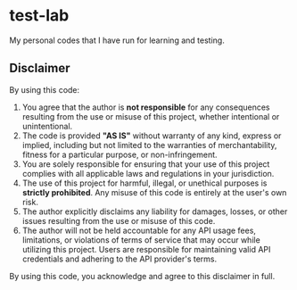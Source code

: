 # test-lab
My personal codes that I have run for learning and testing.

## Disclaimer

By using this code:

1. You agree that the author is **not responsible** for any consequences resulting from the use or misuse of this project, whether intentional or unintentional.
2. The code is provided **"AS IS"** without warranty of any kind, express or implied, including but not limited to the warranties of merchantability, fitness for a particular purpose, or non-infringement.
3. You are solely responsible for ensuring that your use of this project complies with all applicable laws and regulations in your jurisdiction.
4. The use of this project for harmful, illegal, or unethical purposes is **strictly prohibited**. Any misuse of this code is entirely at the user's own risk.
5. The author explicitly disclaims any liability for damages, losses, or other issues resulting from the use or misuse of this code.
6. The author will not be held accountable for any API usage fees, limitations, or violations of terms of service that may occur while utilizing this project. Users are responsible for maintaining valid API credentials and adhering to the API provider's terms.

By using this code, you acknowledge and agree to this disclaimer in full.
